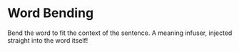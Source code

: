 # Word Bending
Bend the word to fit the context of the sentence. A meaning infuser, injected straight into the word itself!
